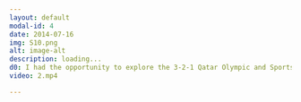 ```yaml
---
layout: default
modal-id: 4
date: 2014-07-16
img: S10.png
alt: image-alt
description: loading...
d0: I had the opportunity to explore the 3-2-1 Qatar Olympic and Sports Museum (QOSM) with Mr. Christophe and Amamah. Mr. Christophe gave us a comprehensive tour of all seven galleries housing objects from around the globe, from the origins of sports to the present day. The multimedia used there like huge vertical interactive screen felt more interactive compared to the small interactive table found in NMOQ. The overall lighting at the museum was also much better compared to NMOQ (where certain areas are quite dim). One of the most impressive features was the immersive video in one of the galleries. The combination of four screens created a stunning 3D effect that left me in awe. However, the highlight of the visit was undoubtedly the last gallery, known as the Activation Zone. Its purpose was to promote physical activity throughout Qatar and encourage a healthy and active lifestyle. The implementation of the RFID system, which tracked our activities through interactive games and generated individual reports on physical literacy at the end of the tour, was unlike anything I had seen in a museum before. It was an immensely enjoyable and exciting experience, somewhat reminiscent of the LENS technology at ACMI. In my opinion, other museums in Qatar should consider incorporating similar technologies to enhance visitor engagement. Overall, I would like to thank Mr. Christophe for taking out his time and showing us around the museum. As a first-time visitor, I was genuinely captivated by the experience, exceeding my initial expectations. I am eagerly looking forward to revisiting the museum with my friends and family and wholeheartedly recommend it to anyone seeking an enjoyable visit.
video: 2.mp4

---
```


